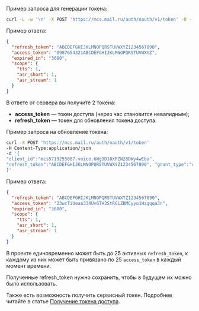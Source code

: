 Пример запроса для генерации токена:

```bash
curl -L -w '\n' -X POST 'https://mcs.mail.ru/auth/oauth/v1/token' -D - -HContent-Type:application/json -d '{"client_id":"mcs5719255887.voice.6Wg9D18XPZN28DWy4wEba", "client_secret":"1234567890ABCDEFGHIJKLMNOPQRSTUVWXYZ", "grant_type":"client_credentials"}'
```

Пример ответа:

```json
{
  "refresh_token": "ABCDEFGHIJKLMNOPQRSTUVWXYZ1234567890",
  "access_token": "0987654321ABCDEFGHIJKLMNOPQRSTUVWXYZ",
  "expired_in": "3600",
  "scope": {
    "tts": 1,
    "asr_short": 1,
    "asr_stream": 1
  }
}
```

В ответе от сервера вы получите 2 токена:

- **access_token** — токен доступа (через час становится невалидным);
- **refresh_token** — токен для обновления токена доступа.

Пример запроса на обновление токена:

```bash
curl -X POST 'https://mcs.mail.ru/auth/oauth/v1/token'
-H Content-Type:application/json
-d '{
"client_id":"mcs5719255887.voice.6Wg9D18XPZN28DWy4wEba",
"refresh_token":"ABCDEFGHIJKLMNOPQRSTUVWXYZ1234567890", "grant_type":"refresh_token"
}'
```

Пример ответа:

```json
{
  "refresh_token": "ABCDEFGHIJKLMNOPQRSTUVWXYZ1234567890",
  "access_token": "23wcTiUeaa334Uv6TH3StRGiZBMCyyo1Hzgqqa3n",
  "expired_in": "3600",
  "scope": {
    "tts": 1,
    "asr_short": 1,
    "asr_stream": 1
  }
}
```

В проекте единовременно может быть до 25 активных `refresh_token`, к каждому из них может быть привязано по 25 `access_token` в каждый момент времени.

<warn>

Полученные refresh_token нужно сохранить, чтобы в будущем их можно было использовать.

</warn>

Также есть возможность получить сервисный токен. Подробнее читайте в статье [Получение токена доступа](../../../../ml/cloud-voice/get-voice-token).
